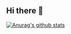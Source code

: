 ## Hi there 👋
[![Anurag's github stats](https://github-readme-stats.vercel.app/api?username=p132588)](https://github.com/anuraghazra/github-readme-stats?theme=gruvbox)
<!--
**p132588/p132588** is a ✨ _special_ ✨ repository because its `README.md` (this file) appears on your GitHub profile.

Here are some ideas to get you started:

- 🔭 I’m currently working on ...
- 🌱 I’m currently learning ...
- 👯 I’m looking to collaborate on ...
- 🤔 I’m looking for help with ...
- 💬 Ask me about ...
- 📫 How to reach me: ...
- 😄 Pronouns: ...
- ⚡ Fun fact: ...
-->

